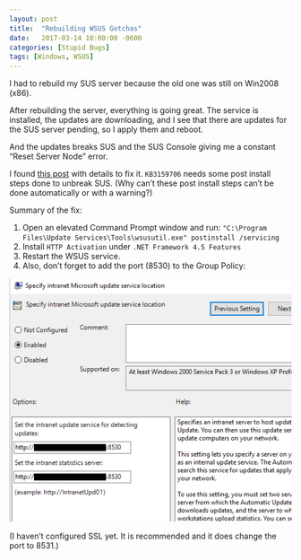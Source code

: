 ```yaml
---
layout: post
title:  "Rebuilding WSUS Gotchas"
date:   2017-03-14 10:00:00 -0600
categories: [Stupid Bugs]
tags: [Windows, WSUS]
---
```


I had to rebuild my SUS server because the old one was still on Win2008 (x86).

After rebuilding the server, everything is going great. The service is installed, the updates are downloading, and I see that there are updates for the SUS server pending, so I apply them and reboot.

And the updates breaks SUS and the SUS Console giving me a constant “Reset Server Node” error.

I found [this post](https://social.technet.microsoft.com/Forums/systemcenter/en-US/a3ef8e7b-1323-486e-bbdb-a1ce9f705f72/wsus-constant-reset-server-node-errors?forum=winserverwsus) with details to fix it. `KB3159706` needs some post install steps done to unbreak SUS. (Why can’t these post install steps can’t be done automatically or with a warning?)

Summary of the fix:
1. Open an elevated Command Prompt window and run: `"C:\Program Files\Update Services\Tools\wsusutil.exe" postinstall /servicing`
2. Install `HTTP Activation` under `.NET Framework 4.5 Features`
3. Restart the WSUS service.
4. Also, don’t forget to add the port (8530) to the Group Policy:

![gpo_update_settings.PNG](/assets/2017/03/gpo_update_settings.png)

(I haven’t configured SSL yet. It is recommended and it does change the port to 8531.)

